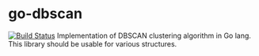 # go-dbscan
[![Build Status](https://travis-ci.org/sohlich/go-dbscan.svg?branch=master)](https://travis-ci.org/sohlich/go-dbscan)
Implementation of DBSCAN clustering algorithm in Go lang.
This library should be usable for various structures.
